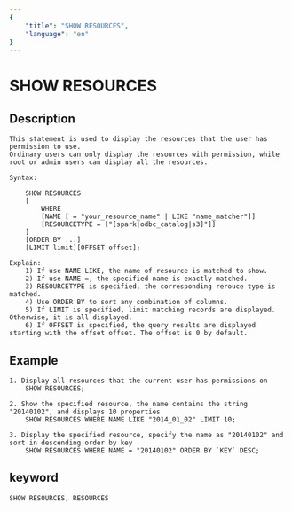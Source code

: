 ```yaml
---
{
    "title": "SHOW RESOURCES",
    "language": "en"
}
---
```


<!-- 
Licensed to the Apache Software Foundation (ASF) under one
or more contributor license agreements.  See the NOTICE file
distributed with this work for additional information
regarding copyright ownership.  The ASF licenses this file
to you under the Apache License, Version 2.0 (the
"License"); you may not use this file except in compliance
with the License.  You may obtain a copy of the License at

  http://www.apache.org/licenses/LICENSE-2.0

Unless required by applicable law or agreed to in writing,
software distributed under the License is distributed on an
"AS IS" BASIS, WITHOUT WARRANTIES OR CONDITIONS OF ANY
KIND, either express or implied.  See the License for the
specific language governing permissions and limitations
under the License.
-->

# SHOW RESOURCES

## Description

    This statement is used to display the resources that the user has permission to use. 
    Ordinary users can only display the resources with permission, while root or admin users can display all the resources.
    
    Syntax:
    
        SHOW RESOURCES
        [
            WHERE 
            [NAME [ = "your_resource_name" | LIKE "name_matcher"]]
            [RESOURCETYPE = ["[spark|odbc_catalog|s3]"]]
        ]
        [ORDER BY ...]
        [LIMIT limit][OFFSET offset];
        
    Explain:
        1) If use NAME LIKE, the name of resource is matched to show.
        2) If use NAME =, the specified name is exactly matched.
        3) RESOURCETYPE is specified, the corresponding rerouce type is matched.
        4) Use ORDER BY to sort any combination of columns.
        5) If LIMIT is specified, limit matching records are displayed. Otherwise, it is all displayed.
        6) If OFFSET is specified, the query results are displayed starting with the offset offset. The offset is 0 by default.

## Example

    1. Display all resources that the current user has permissions on
        SHOW RESOURCES;
    
    2. Show the specified resource, the name contains the string "20140102", and displays 10 properties
        SHOW RESOURCES WHERE NAME LIKE "2014_01_02" LIMIT 10;
        
    3. Display the specified resource, specify the name as "20140102" and sort in descending order by key
        SHOW RESOURCES WHERE NAME = "20140102" ORDER BY `KEY` DESC;


## keyword

    SHOW RESOURCES, RESOURCES
